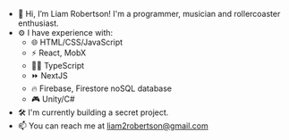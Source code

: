 - 👋 Hi, I’m Liam Robertson! I'm a programmer, musician and rollercoaster enthusiast.
- ⚙️ I have experience with:
  - 🌐 HTML/CSS/JavaScript
  - ⚡ React, MobX
  - 👨‍💻 TypeScript
  - ⏩ NextJS
  - 🔥 Firebase, Firestore noSQL database
  - 🎮 Unity/C#
- 🛠 I'm currently building a secret project.
- 📫 You can reach me at liam2robertson@gmail.com
